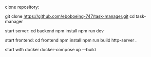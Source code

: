 clone repository:

git clone https://github.com/eboboeing-747/task-manager.git
cd task-manager


start server:
cd backend
npm install
npm run dev


start frontend:
cd frontend
npm install
npm run build
http-server .


start with docker
docker-compose up --build
